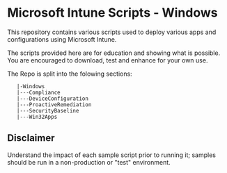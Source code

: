 # Microsoft Intune Scripts - Windows
This repository contains various scripts used to deploy various apps and configurations using Microsoft Intune.

The scripts provided here are for education and showing what is possible. You are encouraged to download, test and enhance for your own use.

The Repo is split into the folowing sections:

```
   |-Windows
   |---Compliance
   |---DeviceConfiguration
   |---ProactiveRemediation
   |---SecurityBaseline
   |---Win32Apps
   ```
## Disclaimer
Understand the impact of each sample script prior to running it; samples should be run in a non-production or "test" environment.
